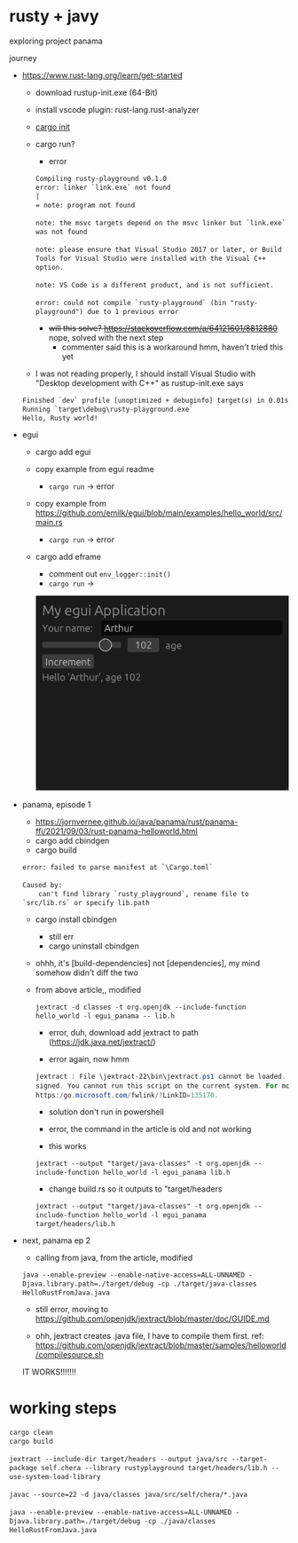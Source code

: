 # rusty + javy

exploring project panama

journey
- https://www.rust-lang.org/learn/get-started
    - download rustup-init.exe (64-Bit)
    - install vscode plugin: rust-lang.rust-analyzer
    - [cargo init](https://github.com/rust-lang/cargo/issues/1549)
    - cargo run?
        - error 
        ```shell
        Compiling rusty-playground v0.1.0
        error: linker `link.exe` not found
        |
        = note: program not found

        note: the msvc targets depend on the msvc linker but `link.exe` was not found

        note: please ensure that Visual Studio 2017 or later, or Build Tools for Visual Studio were installed with the Visual C++ option.

        note: VS Code is a different product, and is not sufficient.

        error: could not compile `rusty-playground` (bin "rusty-playground") due to 1 previous error
        ```
    
        - ~~will this solve? https://stackoverflow.com/a/64121601/8812880~~ nope, solved with the next step
            - commenter said this is a workaround hmm, haven't tried this yet
    - I was not reading properly, I should install Visual Studio with "Desktop development with C++" as rustup-init.exe says
     
    ```shell
    Finished `dev` profile [unoptimized + debuginfo] target(s) in 0.01s
    Running `target\debug\rusty-playground.exe`
    Hello, Rusty world!
    ```

- egui
    - cargo add egui
    - copy example from egui readme
        - `cargo run` -> error
    - copy example from https://github.com/emilk/egui/blob/main/examples/hello_world/src/main.rs
        - `cargo run` -> error
    - cargo add eframe
        - comment out `env_logger::init()`
        - `cargo run` ->

        ![hello egui!](res/image.png)

- panama, episode 1
    - https://jornvernee.github.io/java/panama/rust/panama-ffi/2021/09/03/rust-panama-helloworld.html
    - cargo add cbindgen
    - cargo build

    ```shell
    error: failed to parse manifest at `\Cargo.toml`

    Caused by:
        can't find library `rusty_playground`, rename file to `src/lib.rs` or specify lib.path
    ```

    - cargo install cbindgen
        - still err
        - cargo uninstall cbindgen
    
    - ohhh, it's [build-dependencies] not [dependencies], my mind somehow didn't diff the two


    - from above article,, modified
        ```shell
        jextract -d classes -t org.openjdk --include-function hello_world -l egui_panama -- lib.h
        ```
        - error, duh, download add jextract to path (https://jdk.java.net/jextract/)

        - error again, now hmm
        ```powershell
        jextract : File \jextract-22\bin\jextract.ps1 cannot be loaded. The file \jextract-22\bin\jextract.ps1 is not digitally 
        signed. You cannot run this script on the current system. For more information about running scripts and setting execution policy, see about_Execution_Policies at 
        https:/go.microsoft.com/fwlink/?LinkID=135170.
        ```

        - solution don't run in powershell

        - error, the command in the article is old and not working

        - this works
        ```shell
        jextract --output "target/java-classes" -t org.openjdk --include-function hello_world -l egui_panama lib.h
        ```

        - change build.rs so it outputs to "target/headers
        ```shell
        jextract --output "target/java-classes" -t org.openjdk --include-function hello_world -l egui_panama target/headers/lib.h
        ```

- next, panama ep 2

    - calling from java, from the article, modified
    ```shell
    java --enable-preview --enable-native-access=ALL-UNNAMED -Djava.library.path=./target/debug -cp ./target/java-classes HelloRustFromJava.java
    ```

    - still error, moving to https://github.com/openjdk/jextract/blob/master/doc/GUIDE.md

    - ohh, jextract creates .java file, I have to compile them first. ref: https://github.com/openjdk/jextract/blob/master/samples/helloworld/compilesource.sh

    IT WORKS!!!!!!!

# working steps

```shell
cargo clean
cargo build

jextract --include-dir target/headers --output java/src --target-package self.chera --library rustyplayground target/headers/lib.h --use-system-load-library

javac --source=22 -d java/classes java/src/self/chera/*.java

java --enable-preview --enable-native-access=ALL-UNNAMED -Djava.library.path=./target/debug -cp ./java/classes HelloRustFromJava.java
```
